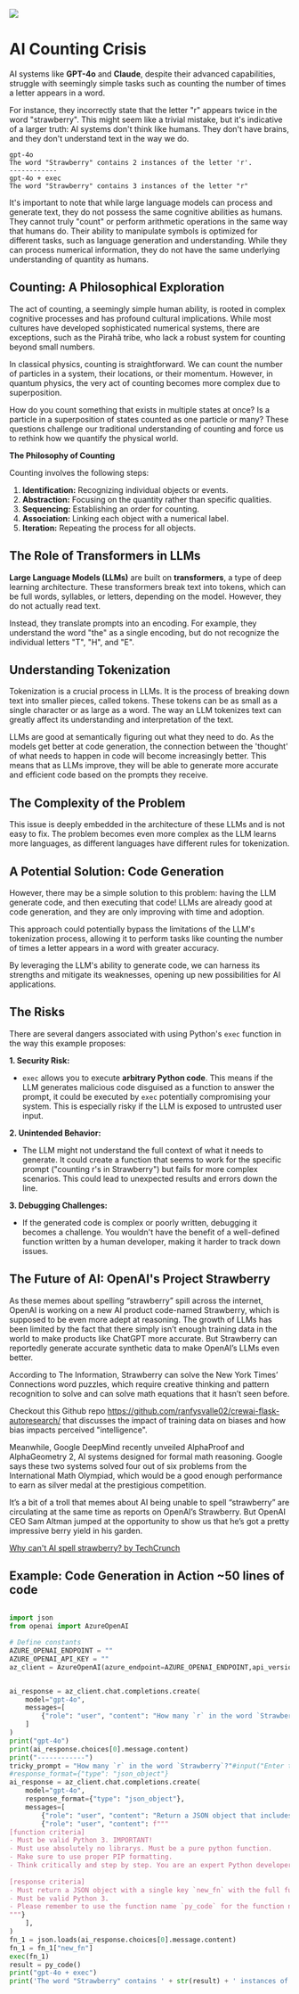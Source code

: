 ![](https://tii.imgix.net/production/articles/13494/3737c64b-90b1-4167-8d70-601b9670083c.png?auto=compress&fit=crop&auto=format)

# AI Counting Crisis

AI systems like **GPT-4o** and **Claude**, despite their advanced capabilities, struggle with seemingly simple tasks such as counting the number of times a letter appears in a word. 

For instance, they incorrectly state that the letter "r" appears twice in the word "strawberry". This might seem like a trivial mistake, but it's indicative of a larger truth: AI systems don't think like humans. They don't have brains, and they don't understand text in the way we do.

```
gpt-4o
The word "Strawberry" contains 2 instances of the letter 'r'.
------------
gpt-4o + exec
The word "Strawberry" contains 3 instances of the letter "r"
```

It's important to note that while large language models can process and generate text, they do not possess the same cognitive abilities as humans. They cannot truly "count" or perform arithmetic operations in the same way that humans do. Their ability to manipulate symbols is optimized for different tasks, such as language generation and understanding. While they can process numerical information, they do not have the same underlying understanding of quantity as humans.

## **Counting: A Philosophical Exploration**

The act of counting, a seemingly simple human ability, is rooted in complex cognitive processes and has profound cultural implications. While most cultures have developed sophisticated numerical systems, there are exceptions, such as the Pirahã tribe, who lack a robust system for counting beyond small numbers.

In classical physics, counting is straightforward. We can count the number of particles in a system, their locations, or their momentum. However, in quantum physics, the very act of counting becomes more complex due to superposition.

How do you count something that exists in multiple states at once? Is a particle in a superposition of states counted as one particle or many? These questions challenge our traditional understanding of counting and force us to rethink how we quantify the physical world.

**The Philosophy of Counting**

Counting involves the following steps:

1. **Identification:** Recognizing individual objects or events.
2. **Abstraction:** Focusing on the quantity rather than specific qualities.
3. **Sequencing:** Establishing an order for counting.
4. **Association:** Linking each object with a numerical label.
5. **Iteration:** Repeating the process for all objects.

## The Role of Transformers in LLMs

**Large Language Models (LLMs)** are built on **transformers**, a type of deep learning architecture. These transformers break text into tokens, which can be full words, syllables, or letters, depending on the model. However, they do not actually read text. 

Instead, they translate prompts into an encoding. For example, they understand the word "the" as a single encoding, but do not recognize the individual letters "T", "H", and "E". 

## Understanding Tokenization

Tokenization is a crucial process in LLMs. It is the process of breaking down text into smaller pieces, called tokens. These tokens can be as small as a single character or as large as a word. The way an LLM tokenizes text can greatly affect its understanding and interpretation of the text.

LLMs are good at semantically figuring out what they need to do. As the models get better at code generation, the connection between the 'thought' of what needs to happen in code will become increasingly better. This means that as LLMs improve, they will be able to generate more accurate and efficient code based on the prompts they receive.

## The Complexity of the Problem

This issue is deeply embedded in the architecture of these LLMs and is not easy to fix. The problem becomes even more complex as the LLM learns more languages, as different languages have different rules for tokenization.

## A Potential Solution: Code Generation

However, there may be a simple solution to this problem: having the LLM generate code, and then executing that code! LLMs are already good at code generation, and they are only improving with time and adoption. 

This approach could potentially bypass the limitations of the LLM's tokenization process, allowing it to perform tasks like counting the number of times a letter appears in a word with greater accuracy. 

By leveraging the LLM's ability to generate code, we can harness its strengths and mitigate its weaknesses, opening up new possibilities for AI applications.

## The Risks

There are several dangers associated with using Python's `exec` function in the way this example proposes:

**1. Security Risk:** 

* `exec` allows you to execute **arbitrary Python code**. This means if the LLM generates malicious code disguised as a function to answer the prompt, it could be executed by `exec` potentially compromising your system. This is especially risky if the LLM is exposed to untrusted user input.

**2. Unintended Behavior:**

* The LLM might not understand the full context of what it needs to generate. It could create a function that seems to work for the specific prompt ("counting r's in Strawberry") but fails for more complex scenarios. This could lead to unexpected results and errors down the line.

**3. Debugging Challenges:**

* If the generated code is complex or poorly written, debugging it becomes a challenge. You wouldn't have the benefit of a well-defined function written by a human developer, making it harder to track down issues.


## The Future of AI: OpenAI's Project Strawberry

As these memes about spelling “strawberry” spill across the internet, OpenAI is working on a new AI product code-named Strawberry, which is supposed to be even more adept at reasoning. The growth of LLMs has been limited by the fact that there simply isn’t enough training data in the world to make products like ChatGPT more accurate. But Strawberry can reportedly generate accurate synthetic data to make OpenAI’s LLMs even better. 

According to The Information, Strawberry can solve the New York Times’ Connections word puzzles, which require creative thinking and pattern recognition to solve and can solve math equations that it hasn’t seen before.

Checkout this Github repo https://github.com/ranfysvalle02/crewai-flask-autoresearch/ that discusses the impact of training data on biases and how bias impacts perceived "intelligence".

Meanwhile, Google DeepMind recently unveiled AlphaProof and AlphaGeometry 2, AI systems designed for formal math reasoning. Google says these two systems solved four out of six problems from the International Math Olympiad, which would be a good enough performance to earn as silver medal at the prestigious competition.

It’s a bit of a troll that memes about AI being unable to spell “strawberry” are circulating at the same time as reports on OpenAI’s Strawberry. But OpenAI CEO Sam Altman jumped at the opportunity to show us that he’s got a pretty impressive berry yield in his garden.

[Why can't AI spell strawberry? by TechCrunch](https://techcrunch.com/2024/08/27/why-ai-cant-spell-strawberry/)

## Example: Code Generation in Action ~50 lines of code

```python

import json
from openai import AzureOpenAI

# Define constants
AZURE_OPENAI_ENDPOINT = ""
AZURE_OPENAI_API_KEY = "" 
az_client = AzureOpenAI(azure_endpoint=AZURE_OPENAI_ENDPOINT,api_version="2023-07-01-preview",api_key=AZURE_OPENAI_API_KEY)


ai_response = az_client.chat.completions.create(
    model="gpt-4o",
    messages=[
        {"role": "user", "content": "How many `r` in the word `Strawberry`?"},
    ]
)
print("gpt-4o")
print(ai_response.choices[0].message.content)
print("------------")
tricky_prompt = "How many `r` in the word `Strawberry`?"#input("Enter the tricky prompt: ")
#response_format={"type": "json_object"}
ai_response = az_client.chat.completions.create(
    model="gpt-4o",
    response_format={"type": "json_object"},
    messages=[
        {"role": "user", "content": "Return a JSON object that includes a Python function that can answer:`"+tricky_prompt+"`"},
        {"role": "user", "content": f"""
[function criteria]
- Must be valid Python 3. IMPORTANT!
- Must use absolutely no librarys. Must be a pure python function.
- Make sure to use proper PIP formatting.
- Think critically and step by step. You are an expert Python developer.
         
[response criteria]
- Must return a JSON object with a single key `new_fn` with the full function definition as a string.
- Must be valid Python 3.
- Please remember to use the function name `py_code` for the function name.
"""}
    ],
)
fn_1 = json.loads(ai_response.choices[0].message.content)
fn_1 = fn_1["new_fn"]
exec(fn_1)
result = py_code()
print("gpt-4o + exec")
print('The word "Strawberry" contains ' + str(result) + ' instances of the letter "r"')

```
